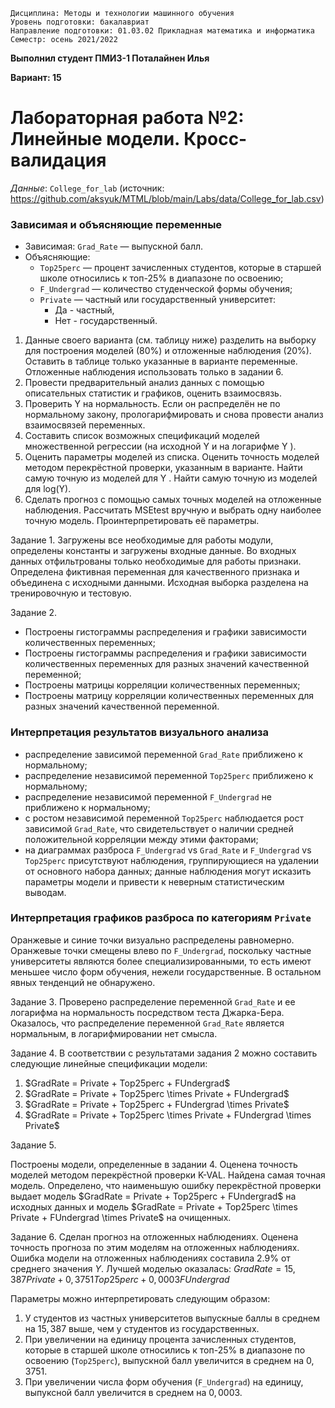`Дисциплина: Методы и технологии машинного обучения`   
`Уровень подготовки: бакалавриат`   
`Направление подготовки: 01.03.02 Прикладная математика и информатика`   
`Семестр: осень 2021/2022`   

**Выполнил студент ПМИ3-1 Поталайнен Илья**

**Вариант: 15**

# Лабораторная работа №2: Линейные модели. Кросс-валидация

*Данные*: `College_for_lab` (источник: <https://github.com/aksyuk/MTML/blob/main/Labs/data/College_for_lab.csv>)

### Зависимая и объясняющие переменные

* Зависимая: `Grad_Rate` — выпускной балл.
* Объясняющие:
    + `Top25perc` — процент зачисленных студентов, которые в старшей школе относились к топ-25% в диапазоне по освоению; 
    + `F_Undergrad` —  количество студенческой формы обучения; 
    + `Private` — частный или государственный университет: 
        - Да - частный, 
        - Нет - государственный.

1. Данные своего варианта (см. таблицу ниже) разделить на выборку для построения моделей (80%) и отложенные наблюдения (20%). Оставить в таблице только указанные в варианте переменные. Отложенные наблюдения использовать только в задании 6.
2. Провести предварительный анализ данных с помощью описательных статистик и графиков, оценить взаимосвязь.
3. Проверить Y на нормальность. Если он распределён не по нормальному закону, прологарифмировать и снова провести анализ взаимосвязей переменных.
4. Составить список возможных спецификаций моделей множественной регрессии (на исходной Y и на логарифме Y ).
5. Оценить параметры моделей из списка. Оценить точность моделей методом перекрёстной проверки, указанным в варианте. Найти самую точную из моделей для Y . Найти самую точную из моделей для log(Y).
6. Сделать прогноз с помощью самых точных моделей на отложенные наблюдения. Рассчитать MSEtest вручную и выбрать одну наиболее точную модель. Проинтерпретировать её параметры.

Задание 1.
Загружены все необходимые для работы модули, определены константы и загружены входные данные. Во входных данных отфильтрованы только необходимые для работы признаки. Определена фиктивная переменная для качественного признака и объединена с исходными данными. Исходная выборка разделена на тренировочную и тестовую.

Задание 2.
<ul>
    <li>Построены гистограммы распределения и графики зависимости количественных переменных;</li>
    <li>Построены гистограммы распределения и графики зависимости количественных переменных для разных значений качественной переменной;</li>
    <li>Построены матрицы корреляции количественных переменных;</li>
    <li>Построены матрицу корреляции количественных переменных для разных значений качественной переменной.</li>
</ul>

### Интерпретация результатов визуального анализа
* распределение зависимой переменной `Grad_Rate` приближено к нормальному;
* распределение независимой переменной `Top25perc` приближено к нормальному;
* распределение независимой переменной `F_Undergrad` не приближено к нормальному;
* с ростом независимой переменной `Top25perc` наблюдается рост зависимой `Grad_Rate`, что свидетельствует о наличии средней положительной корреляции между этими факторами;
* на диаграммах разброса `F_Undergrad` vs `Grad_Rate` и `F_Undergrad` vs `Top25perc` присутствуют наблюдения, группирующиеся на удалении от основного набора данных; данные наблюдения могут исказить параметры модели и привести к неверным статистическим выводам.

### Интерпретация графиков разброса по категориям `Private`
Оранжевые и синие точки визуально распределены равномерно. Оранжевые точки смещены влево по `F_Undergrad`, поскольку частные университеты являются более специализированными, то есть имеют меньшее число форм обучения, нежели государственные. В остальном явных тенденций не обнаружено.

Задание 3.
Проверено распределение переменной `Grad_Rate` и ее логарифма на нормальность посредством теста Джарка-Бера. Оказалось, что распределение переменной `Grad_Rate` является нормальным, в логарифмировании нет смысла.

Задание 4.
В соответствии с результатами задания 2 можно составить следующие линейные спецификации модели:
<ol>
    <li>$GradRate = Private + Top25perc + FUndergrad$</li>
    <li>$GradRate = Private + Top25perc \times Private + FUndergrad$</li>
    <li>$GradRate = Private + Top25perc + FUndergrad \times Private$</li>
    <li>$GradRate = Private + Top25perc \times Private + FUndergrad \times Private$</li>
</ol>
Задание 5.
<p>Построены модели, определенные в задании 4. Оценена точность моделей методом перекрёстной проверки K-VAL. Найдена самая точная модель. Определено, что наименьшую ошибку перекрёстной проверки выдает модель $GradRate = Private + Top25perc + FUndergrad$ на исходных данных и модель $GradRate = Private + Top25perc \times Private + FUndergrad \times Private$ на очищенных.</p>

Задание 6.
Сделан прогноз на отложенных наблюдениях. Оценена точность прогноза по этим моделям на отложенных наблюдениях. Ошибка модели на отложенных наблюдениях составила 2.9% от среднего значения $Y$. Лучшей моделью оказалась: $GradRate = 15,387Private + 0,3751Top25perc + 0,0003FUndergrad$

Параметры можно интерпретировать следующим образом:

1. У студентов из частных университетов выпускные баллы в среднем на $15,387$ выше, чем у студентов из государственных.
2. При увеличении на единицу процента зачисленных студентов, которые в старшей школе относились к топ-25% в диапазоне по освоению (`Top25perc`), выпускной балл увеличится в среднем на $0,3751$.
3. При увеличении числа форм обучения (`F_Undergrad`) на единицу, выпуксной балл увеличится в среднем на $0,0003$.
